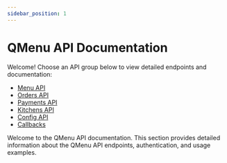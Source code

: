 ```yaml
---
sidebar_position: 1
---
```


# QMenu API Documentation

Welcome! Choose an API group below to view detailed endpoints and documentation:

- [Menu API](menu)
- [Orders API](orders)
- [Payments API](payments)
- [Kitchens API](kitchens)
- [Config API](config)
- [Callbacks](callbacks)

Welcome to the QMenu API documentation. This section provides detailed information about the QMenu API endpoints, authentication, and usage examples.
